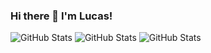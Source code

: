 ### Hi there 👋 I'm Lucas!

![GitHub Stats](https://github-readme-streak-stats.herokuapp.com/?user=LucaasPhan&theme=dark&hide_border=true)
![GitHub Stats](https://github-readme-stats.vercel.app/api/top-langs/?username=LucaasPhan&theme=dark&show_icons=true&hide_border=true&layout=compact)
![GitHub Stats](https://github-readme-stats.vercel.app/api?username=LucaasPhan&theme=dark&show_icons=true&hide_border=true&count_private=true)
<!--
**Lucas-Phan-1903/Lucas-Phan-1903** is a ✨ _special_ ✨ repository because its `README.md` (this file) appears on your GitHub profile.

Here are some ideas to get you started:

- 🔭 I’m currently working on ...
- 🌱 I’m currently learning ...
- 👯 I’m looking to collaborate on ...
- 🤔 I’m looking for help with ...
- 💬 Ask me about ...
- 📫 How to reach me: ...
- 😄 Pronouns: ...
- ⚡ Fun fact: ...
-->
